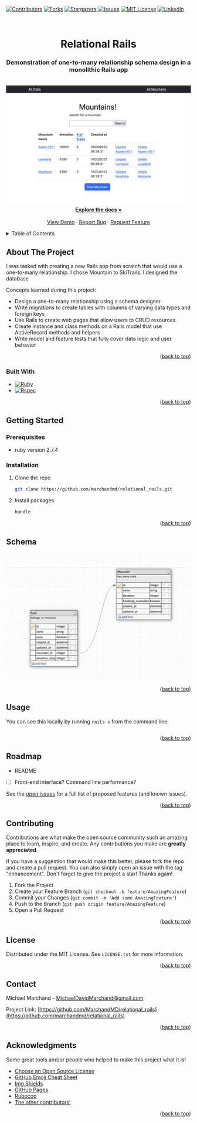 <!-- Improved compatibility of back to top link: See: https://github.com/marchandmd/relational_rails/pull/73 -->

<a name="readme-top"></a>

<!--
*** Thanks for checking out the relational_rails. If you have a suggestion
*** that would make this better, please fork the repo and create a pull request
*** or simply open an issue with the tag "enhancement".
*** Don't forget to give the project a star!
*** Thanks again! Now go create something AMAZING! :D
-->

<!-- PROJECT SHIELDS -->
<!--
*** I'm using markdown "reference style" links for readability.
*** Reference links are enclosed in brackets [ ] instead of parentheses ( ).
*** See the bottom of this document for the declaration of the reference variables
*** for contributors-url, forks-url, etc. This is an optional, concise syntax you may use.
*** https://www.markdownguide.org/basic-syntax/#reference-style-links
-->

[![Contributors][contributors-shield]][contributors-url]
[![Forks][forks-shield]][forks-url]
[![Stargazers][stars-shield]][stars-url]
[![Issues][issues-shield]][issues-url]
[![MIT License][license-shield]][license-url]
[![LinkedIn][linkedin-shield]][linkedin-url]

<!-- PROJECT LOGO -->
<br />
<div align="center">

  <h1 align="center">Relational Rails</h1>

  <p align="center">
    <h3> Demonstration of one-to-many relationship schema design in a monolithic Rails app</h3>
    <br />
  <img src="app/assets/images/relational_rails_homepage.jpg" />
    <br />
    <a href="https://backend.turing.edu/module2/projects/relational_rails/"><strong>Explore the docs »</strong></a>
    <br />
    <br />
    <a href="https://github.com/marchandmd/relational_rails">View Demo</a>
    ·
    <a href="https://github.com/marchandmd/relational_rails/issues">Report Bug</a>
    ·
    <a href="https://github.com/marchandmd/relational_rails/issues">Request Feature</a>
  </p>
</div>

<!-- TABLE OF CONTENTS -->
<details>
  <summary>Table of Contents</summary>
  <ol>
    <li>
      <a href="#about-the-project">About The Project</a>
      <ul>
        <li><a href="#built-with">Built With</a></li>
      </ul>
    </li>
    <li>
      <a href="#getting-started">Getting Started</a>
      <ul>
        <li><a href="#prerequisites">Prerequisites</a></li>
        <li><a href="#installation">Installation</a></li>
      </ul>
    </li>
    <li><a href="#schema">Schema</a></li>
    <li><a href="#usage">Usage</a></li>
    <li><a href="#roadmap">Roadmap</a></li>
    <li><a href="#contributing">Contributing</a></li>
    <li><a href="#license">License</a></li>
    <li><a href="#contact">Contact</a></li>
    <li><a href="#acknowledgments">Acknowledgments</a></li>
  </ol>
</details>

<!-- ABOUT THE PROJECT -->

## About The Project

I was tasked with creating a new Rails app from scratch that would use a one-to-many relationship. I chose Mountain to SkiTrails. I designed the database

Concepts learned during this project:

- Design a one-to-many relationship using a schema designer
- Write migrations to create tables with columns of varying data types and foreign keys
- Use Rails to create web pages that allow users to CRUD resources
- Create instance and class methods on a Rails model that use ActiveRecord methods and helpers
- Write model and feature tests that fully cover data logic and user behavior


<p align="right">(<a href="#readme-top">back to top</a>)</p>

### Built With

-   [![Ruby][ruby.com]][ruby-url]
-   [![Rspec][rspec.com]][rspec-url]

<p align="right">(<a href="#readme-top">back to top</a>)</p>

<!-- GETTING STARTED -->

## Getting Started

### Prerequisites

- ruby version 2.7.4

### Installation

1. Clone the repo
    ```sh
    git clone https://github.com/marchandmd/relational_rails.git
    ```
2. Install packages
    ```sh
    bundle
    ```

<p align="right">(<a href="#readme-top">back to top</a>)</p>

<!-- Schema -->

## Schema

<img src="app/assets/images/relational_rails_schema.png" />


<p align="right">(<a href="#readme-top">back to top</a>)</p>

<!-- USAGE EXAMPLES -->

## Usage

You can see this locally by running `rails s` from the command line. 

```bs

```


<p align="right">(<a href="#readme-top">back to top</a>)</p>

<!-- ROADMAP -->

## Roadmap

- README
- [ ] Front-end interface? Command line performance?

See the [open issues](https://github.com/marchandmd/relational_rails/issues) for a full list of proposed features (and known issues).

<p align="right">(<a href="#readme-top">back to top</a>)</p>

<!-- CONTRIBUTING -->

## Contributing

Contributions are what make the open source community such an amazing place to learn, inspire, and create. Any contributions you make are **greatly appreciated**.

If you have a suggestion that would make this better, please fork the repo and create a pull request. You can also simply open an issue with the tag "enhancement".
Don't forget to give the project a star! Thanks again!

1. Fork the Project
2. Create your Feature Branch (`git checkout -b feature/AmazingFeature`)
3. Commit your Changes (`git commit -m 'Add some AmazingFeature'`)
4. Push to the Branch (`git push origin feature/AmazingFeature`)
5. Open a Pull Request

<p align="right">(<a href="#readme-top">back to top</a>)</p>

<!-- LICENSE -->

## License

Distributed under the MIT License. See `LICENSE.txt` for more information.

<p align="right">(<a href="#readme-top">back to top</a>)</p>

<!-- CONTACT -->

## Contact

Michael Marchand - MichaelDavidMarchand@gmail.com

Project Link: [https://github.com/MarchandMD/relational_rails](https://github.com/marchandmd/relational_rails)

<p align="right">(<a href="#readme-top">back to top</a>)</p>

<!-- ACKNOWLEDGMENTS -->

## Acknowledgments

Some great tools and/or people who helped to make this project what it is!

-   [Choose an Open Source License](https://choosealicense.com)
-   [GitHub Emoji Cheat Sheet](https://www.webpagefx.com/tools/emoji-cheat-sheet)
-   [Img Shields](https://shields.io)
-   [GitHub Pages](https://pages.github.com)
-   [Rubocop](https://rubocop.org/)
-   [The other contributors!][contributors-url]

<p align="right">(<a href="#readme-top">back to top</a>)</p>

<!-- MARKDOWN LINKS & IMAGES -->
<!-- https://www.markdownguide.org/basic-syntax/#reference-style-links -->

[contributors-shield]: https://img.shields.io/github/contributors/marchandmd/relational_rails.svg?style=for-the-badge
[contributors-url]: https://github.com/marchandmd/relational_rails/graphs/contributors
[forks-shield]: https://img.shields.io/github/forks/marchandmd/relational_rails.svg?style=for-the-badge
[forks-url]: https://github.com/marchandmd/relational_rails/network/members
[stars-shield]: https://img.shields.io/github/stars/marchandmd/relational_rails.svg?style=for-the-badge
[stars-url]: https://github.com/marchandmd/relational_rails/stargazers
[issues-shield]: https://img.shields.io/github/issues/marchandmd/relational_rails.svg?style=for-the-badge
[issues-url]: https://github.com/marchandmd/relational_rails/issues
[license-shield]: https://img.shields.io/github/license/marchandmd/relational_rails.svg?style=for-the-badge
[license-url]: https://github.com/marchandmd/relational_rails/blob/master/LICENSE.txt
[linkedin-shield]: https://img.shields.io/badge/-LinkedIn-black.svg?style=for-the-badge&logo=linkedin&colorB=555
[linkedin-url]: https://linkedin.com/in/marchandmd1
[product-screenshot]: images/screenshot.png
[bootstrap.com]: https://img.shields.io/badge/Bootstrap-563D7C?style=for-the-badge&logo=bootstrap&logoColor=white
[bootstrap-url]: https://getbootstrap.com
[ruby.com]: https://img.shields.io/badge/ruby-v2.7.4-red
[ruby-url]: https://ruby-doc.org/core-2.7.2/
[rspec.com]: https://img.shields.io/badge/rspec-v3.12-success
[rspec-url]: https://rspec.info/documentation/
